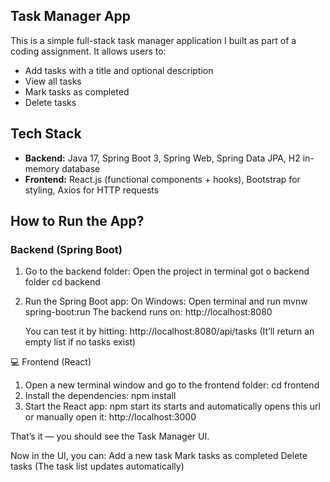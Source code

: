 ## Task Manager App

This is a simple full-stack task manager application I built as part of a coding assignment. It allows users to:
- Add tasks with a title and optional description  
- View all tasks  
- Mark tasks as completed  
- Delete tasks

##  Tech Stack

- **Backend:** Java 17, Spring Boot 3, Spring Web, Spring Data JPA, H2 in-memory database  
- **Frontend:** React.js (functional components + hooks), Bootstrap for styling, Axios for HTTP requests  


##  How to Run the App?

### Backend (Spring Boot)

1. Go to the backend folder: Open the project in terminal got o backend folder
   cd backend
2. Run the Spring Boot app:
    On Windows: Open terminal and run
        mvnw spring-boot:run
    The backend runs on: http://localhost:8080

    You can test it by hitting: http://localhost:8080/api/tasks (It’ll return an empty list if no tasks exist)

💻 Frontend (React)
1. Open a new terminal window and go to the frontend folder:
    cd frontend
2. Install the dependencies:
    npm install
3. Start the React app:
    npm start
   its starts and automatically opens this url or manually open it: http://localhost:3000

That’s it — you should see the Task Manager UI.

Now in the UI, you can:
Add a new task 
Mark tasks as completed
Delete tasks (The task list updates automatically)